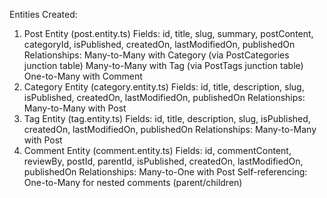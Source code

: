 Entities Created:
1. Post Entity (post.entity.ts)
Fields: id, title, slug, summary, postContent, categoryId, isPublished, createdOn, lastModifiedOn, publishedOn
Relationships:
Many-to-Many with Category (via PostCategories junction table)
Many-to-Many with Tag (via PostTags junction table)
One-to-Many with Comment
2. Category Entity (category.entity.ts)
Fields: id, title, description, slug, isPublished, createdOn, lastModifiedOn, publishedOn
Relationships:
Many-to-Many with Post
3. Tag Entity (tag.entity.ts)
Fields: id, title, description, slug, isPublished, createdOn, lastModifiedOn, publishedOn
Relationships:
Many-to-Many with Post
4. Comment Entity (comment.entity.ts)
Fields: id, commentContent, reviewBy, postId, parentId, isPublished, createdOn, lastModifiedOn, publishedOn
Relationships:
Many-to-One with Post
Self-referencing: One-to-Many for nested comments (parent/children)